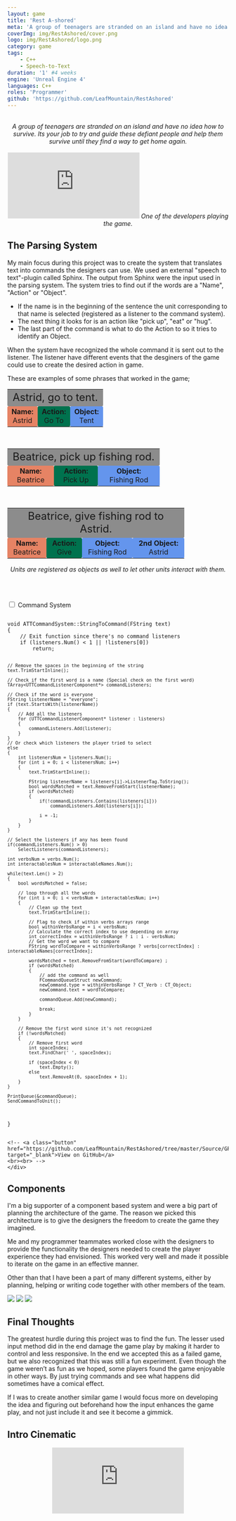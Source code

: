 ```yaml
---
layout: game
title: 'Rest A-shored'
meta: 'A group of teenagers are stranded on an island and have no idea how to survive. Its your job to try and guide these defiant people and help them survive until they find a way to get home again.'
coverImg: img/RestAshored/cover.png
logo: img/RestAshored/logo.png
category: game
tags:
    - C++
    - Speech-to-Text
duration: '1' #4 weeks
engine: 'Unreal Engine 4'
languages: C++
roles: 'Programmer'
github: 'https://github.com/LeafMountain/RestAshored'
---
```

<br/>
<center>
<i> A group of teenagers are stranded on an island and have no idea how to survive. Its your job to try and guide these defiant people and help them survive until they find a way to get home again. </i>
</center>

<br>

<center>
<iframe class="video" src="https://www.youtube.com/embed/4HDeKBsptXE?autoplay=1" frameborder="0" allow="autoplay; encrypted-media" allowfullscreen></iframe>
<i> One of the developers playing the game. </i>
</center>

## The Parsing System
My main focus during this project was to create the system that translates text into commands the designers can use. We used an external "speech to text"-plugin called Sphinx. The output from Sphinx were the input used in the parsing system. The system tries to find out if the words are a "Name", "Action" or "Object".

* If the name is in the beginning of the sentence the unit corresponding to that name is selected (registered as a listener to the command system).
* The next thing it looks for is an action like "pick up", "eat" or "hug".
* The last part of the command is what to do the Action to so it tries to identify an Object.

When the system have recognized the whole command it is sent out to the listener. The listener have different events that the desginers of the game could use to create the desired action in game.

These are examples of some phrases that worked in the game;

<table style="text-align:center; width: 80%;">
    <tr>
        <td style="background: #8c8c8c; border-radius: 3px; font-size:150%;" colspan="3">
                Astrid, go to tent.
        </td>
    </tr>
    <tr>
        <td style="background: #E68364; border-radius: 3px;">
            <b>Name:</b><br> Astrid
        </td>
        <td style="background: #00724e; border-radius: 3px;">
            <b>Action:</b><br> Go To
        </td>
        <td style="background: #6495ed; border-radius: 3px;">
            <b>Object:</b><br> Tent
        </td>
    </tr>
</table>

<br>

<table style="text-align:center; width: 80%;">
    <tr>
        <td style="background: #8c8c8c; border-radius: 3px; font-size:150%;" colspan="3">
                Beatrice, pick up fishing rod.
        </td>
    </tr>
    <tr>
        <td style="background: #E68364; border-radius: 3px;">
            <b>Name:</b><br> Beatrice
        </td>
        <td style="background: #00724e; border-radius: 3px;">
            <b>Action:</b><br> Pick Up
        </td>
        <td style="background: #6495ed; border-radius: 3px;">
            <b>Object:</b><br> Fishing Rod
        </td>
    </tr>
</table>

<br>

<table style="text-align:center; width: 80%;">
    <tr>
        <td style="background: #8c8c8c; border-radius: 3px; font-size:150%;" colspan="4">
                Beatrice, give fishing rod to Astrid.
        </td>
    </tr>
    <tr>
        <td style="background: #E68364; border-radius: 3px;">
            <b>Name:</b><br> Beatrice
        </td>
        <td style="background: #00724e; border-radius: 3px;">
            <b>Action:</b><br> Give
        </td>
        <td style="background: #6495ed; border-radius: 3px;">
            <b>Object:</b><br> Fishing Rod
        </td>
        <td style="background: #6495ed; border-radius: 3px;">
            <b>2nd Object:</b><br> Astrid
        </td>
    </tr>
</table>

<center>
<i>Units are registered as objects as well to let other units interact with them.</i>
</center>

<br><br>

<div class="wrap-collabsible">
  <input id="collapsible" class="toggle" type="checkbox">
  <label for="collapsible" class="lbl-toggle">Command System</label>
  <div class="collapsible-content">
    <div class="content-inner">
    <pre><code class='language-c_cpp'>
void ATTCommandSystem::StringToCommand(FString text)
{
    // Exit function since there's no command listeners
    if (listeners.Num() < 1 || !listeners[0])
        return;

    // Remove the spaces in the beginning of the string
    text.TrimStartInline();

    // Check if the first word is a name (Special check on the first word)
    TArray<UTTCommandListenerComponent*> commandListeners;

    // Check if the word is everyone
    FString listenerName = "everyone";
    if (text.StartsWith(listenerName))
    {
        // Add all the listeners
        for (UTTCommandListenerComponent* listener : listeners)
        {
            commandListeners.Add(listener);
        }
    }
    // Or check which listeners the player tried to select
    else
    {
        int listenersNum = listeners.Num();
        for (int i = 0; i < listenersNum; i++)
        {
            text.TrimStartInline();

            FString listenerName = listeners[i]->ListenerTag.ToString();
            bool wordsMatched = text.RemoveFromStart(listenerName);
            if (wordsMatched)
            {
                if(!commandListeners.Contains(listeners[i]))
                    commandListeners.Add(listeners[i]);
    
                i = -1;
            }
        }
    }

    // Select the listeners if any has been found
    if(commandListeners.Num() > 0)
        SelectListeners(commandListeners);

    int verbsNum = verbs.Num();
    int interactablesNum = interactableNames.Num();

    while(text.Len() > 2)
    {
        bool wordsMatched = false;

        // loop through all the words
        for (int i = 0; i < verbsNum + interactablesNum; i++)
        {
            // Clean up the text
            text.TrimStartInline();

            // Flag to check if within verbs arrays range
            bool withinVerbsRange = i < verbsNum;
            // Calculate the correct index to use depending on array
            int correctIndex = withinVerbsRange ? i : i - verbsNum;
            // Get the word we want to compare
            FString wordToCompare = withinVerbsRange ? verbs[correctIndex] : interactableNames[correctIndex];

            wordsMatched = text.RemoveFromStart(wordToCompare) ;
            if (wordsMatched)
            {
                // add the command as well
                FCommandQueueStruct newCommand;
                newCommand.type = withinVerbsRange ? CT_Verb : CT_Object;
                newCommand.text = wordToCompare;

                commandQueue.Add(newCommand);

                break;
            }
        }

        // Remove the first word since it's not recognized
        if (!wordsMatched)
        {
            // Remove first word
            int spaceIndex;
            text.FindChar(' ', spaceIndex);

            if (spaceIndex < 0)
                text.Empty();
            else
                text.RemoveAt(0, spaceIndex + 1);
        }
    }

    PrintQueue(&commandQueue);
    SendCommandToUnit();
}
    </code></pre>

    <!-- <a class="button" href="https://github.com/LeafMountain/RestAshored/tree/master/Source/GP2_Team3/CommandSystem" target="_blank">View on GitHub</a>
    <br><br> -->
    </div>
  </div>
</div>

## Components
I'm a big supporter of a component based system and were a big part of planning the architecture of the game. The reason we picked this architecture is to give the designers the freedom to create the game they imagined.

Me and my programmer teammates worked close with the designers to provide the functionality the designers needed to create the player experience they had envisioned. This worked very well and made it possible to iterate on the game in an effective manner.

Other than that I have been a part of many different systems, either by planning, helping or writing code together with other members of the team.

<!-- <img src="{{site.baseurl}}/img/RestAshored/RobinUseStone.gif" height="250px" width="400px">
<img src="{{site.baseurl}}/img/RestAshored/punchastrid.gif" height="250px" width="400px">
<img src="{{site.baseurl}}/img/RestAshored/astridgetwarm.gif" height="250px" width="400px"> -->

<div id="horizontalGrid3">
    <img src="{{site.baseurl}}/img/RestAshored/RobinUseStone.gif">
    <img src="{{site.baseurl}}/img/RestAshored/punchastrid.gif">
    <img src="{{site.baseurl}}/img/RestAshored/astridgetwarm.gif">
</div>

## Final Thoughts
The greatest hurdle during this project was to find the fun. The lesser used input method did in the end damage the game play by making it harder to control and less responsive. In the end we accepted this as a failed game, but we also recognized that this was still a fun experiment. Even though the game weren’t as fun as we hoped, some players found the game enjoyable in other ways. By just trying commands and see what happens did sometimes have a comical effect.

If I was to create another similar game I would focus more on developing the idea and figuring out beforehand how the input enhances the game play, and not just include it and see it become a gimmick.

## Intro Cinematic

<center>
<iframe class="video" src="https://www.youtube.com/embed/qiopL5JH13k" frameborder="0" allow="autoplay; encrypted-media" allowfullscreen></iframe>
</center>

<!-- One of the most difficult challenges of this project was the relatively unique way of controlling the game. We picked voice input because of the player engagement. We wanted the player to feel kind of like a nagging parent and get to know the people they were controlling. Of course speech recognition is at its best not fully accurate, especially with different accents, which made this a somewhat difficult way of controlling the game. The game were planned and build around this feature which made it hard in the end to switch to another input, which in turn could have enhanced the game play.

Another challenge was the way we wanted the game to be experienced vs the way people interacted with the game. We wanted the player to try and communicate with the people by using different phrases which the player would find on its own. But with the feedback we got it was obvious that this was not a very fun way to experience this game. By adding a more extensive tutorial we believe we got a good balance between knowing the basic command while still throwing in some other "secret" phrases and keywords. -->

<!-- ## Gameplay -->

<!-- <table>
<tr>
<td>
<h3> Voice Input: </h3>
The game uses voice input to control the game. By saying the characters name the player are able to select that character. After that the character listens for certain command such as "Go to camp" or "Pick up axe".
</td>
</tr>

</table>
<table>

<tr>
<td>
<h3> Survival: </h3>
<p>
The players goal is to help the characters survive on the island by guideing them. By telling them what to do the characters can collect, feed and move to locations that will help them survive. Part of the challenge is getting them to listen, they are teenagears after all.
</p>
</td>
<td>
<img src="{{site.baseurl}}/img/RestAshored/RobinUseStone.gif" height="250px" width="400px">
</td>
</tr>

</table>
<table>

<tr>
<td>
<h3> Ownership: </h3>
<p>
We want to give the player the ability to make the game their own adventure. By letting the player build up their own camp the player will be able to create their own story.
</p>
</td>
</tr>

</table>
<table>

<tr>
<td>
<h3> Management: </h3>
<p>
The game features three values that each character need to keep at a desired level. Each character has Hunger, Temperature and Comfort. Hunger slowly decreses and the character needs to eat to refill this value. Temperature is the temperature of the character which is affected by the weather, water and nearby heatsources. The final value is Comfort which controls the feelings of the character.
</p>
</td>
<td>
<img src="{{site.baseurl}}/img/RestAshored/punchastrid.gif" height="250px" width="400px">
</td>
</tr>

</table>
<table>

<tr>
<td>
<h3> A Living Game: </h3>
<p>
We want the people to feel more alive. By adding the ability for them to have feelings towords different beings on the island. This makes them interact with each other in different ways.
</p>
</td>
</tr>

</table>
<table>

<tr>
<td>
<h3> A Living Game: </h3>
<p>
We want the people to feel more alive. By adding the ability for them to have feelings towords different beings on the island. This makes them interact with each other in different ways.
</p>
</td>
<td>
<img src="{{site.baseurl}}/img/RestAshored/astridgetwarm.gif" height="250px" width="400px">
</td>
</tr>
</table> -->


<!-- ## Acknowledgement

* Folke Ströving Nielsen - Programmer
* Johan Andersson - Programmer
* Bruno Brito - Game Designer
* Daniel Nyberg - Game Designer
* Andreas Tobiasson - Game Designer
* Vilhelm Lindroos - 3D Artist
* Tony Högye - 3D Artist
* Nomi Bontegard - 3D Artist
* Johannes Ekholm - 2D Artist
* Beatrice Karlsson - 2D Artist
* Oneal Priyanto - 2D Artist -->
